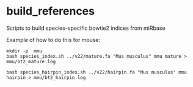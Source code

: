 # build_references
Scripts to build species-specific bowtie2 indices from miRbase

Example of how to do this for mouse:
```
mkdir -p  mmu
bash species_index.sh ../v22/mature.fa "Mus musculus" mmu mature > mmu/bt2_mature.log

bash species_hairpin_index.sh ../v22/hairpin.fa "Mus musculus" mmu hairpin > mmu/bt2_hairpin.log
``` 